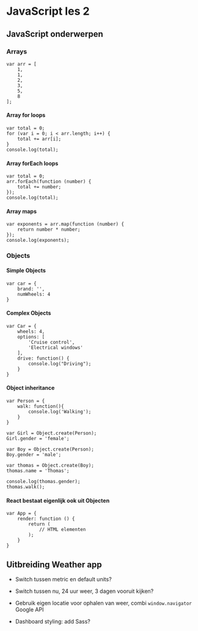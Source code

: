 # JavaScript les 2

## JavaScript onderwerpen

### Arrays
```
var arr = [
    1,
    1,
    2,
    3,
    5,
    8
];
```

#### Array for loops
```
var total = 0;
for (var i = 0; i < arr.length; i++) {
    total += arr[i];
}
console.log(total);
```

#### Array forEach loops
```
var total = 0;
arr.forEach(function (number) {
    total += number;
});
console.log(total);
```

#### Array maps
```
var exponents = arr.map(function (number) {
    return number * number;
});
console.log(exponents);
```

### Objects

#### Simple Objects
```
var car = {
    brand: '',
    numWheels: 4
}
```

#### Complex Objects
```
var Car = {
    wheels: 4,
    options: [
        'Cruise control',
        'Electrical windows'
    ],
    drive: function() {
        console.log("Driving");
    }
}
```

#### Object inheritance
```
var Person = {
    walk: function(){
        console.log('Walking');
    }
}

var Girl = Object.create(Person);
Girl.gender = 'female';

var Boy = Object.create(Person);
Boy.gender = 'male';

var thomas = Object.create(Boy);
thomas.name = 'Thomas';

console.log(thomas.gender);
thomas.walk();
```

#### React bestaat eigenlijk ook uit Objecten
```
var App = {
    render: function () {
        return (
            // HTML elementen
        );
    }
}
```
## Uitbreiding Weather app

* Switch tussen metric en default units?

* Switch tussen nu, 24 uur weer, 3 dagen vooruit kijken?

* Gebruik eigen locatie voor ophalen van weer, combi `window.navigator` Google API

* Dashboard styling: add Sass?